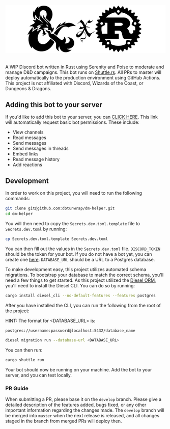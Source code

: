 # <p align="center"><img src="assets/banner.png" style="width: 450; margin: 1rem 0 0 0" /></p>

A WIP Discord bot written in Rust using Serenity and Poise to moderate and manage D&amp;D campaigns.
This bot runs on [Shuttle.rs](https://shuttle.rs). All PRs to master will deploy automatically to the production environment using GitHub Actions.
This project is not affiliated with Discord, Wizards of the Coast, or Dungeons &amp; Dragons.

## Adding this bot to your server

If you'd like to add this bot to your server, you can [CLICK HERE](https://discord.com/oauth2/authorize?client_id=1201638205389275216&permissions=274877992000&scope=applications.commands+bot). This link will automatically request basic bot permissions. These include:

- View channels
- Read messages
- Send messages
- Send messages in threads
- Embed links
- Read message history
- Add reactions

## Development

In order to work on this project, you will need to run the following commands:

```bash
git clone git@github.com:dotunwrap/dm-helper.git
cd dm-helper
```

You will then need to copy the `Secrets.dev.toml.template` file to `Secrets.dev.toml` by running:

```bash
cp Secrets.dev.toml.template Secrets.dev.toml
```

You can then fill out the values in the `Secrets.dev.toml` file.
`DISCORD_TOKEN` should be the token for your bot. If you do not have a bot yet, you can create one [here](https://discord.com/developers/applications).
`DATABASE_URL` should be a URL to a Postgres database.

To make development easy, this project utilizes automated schema migrations. To bootstrap your database to match the correct schema, you'll need a few things to get started.
As this project utilized the [Diesel ORM](https://github.com/diesel-rs/diesel), you'll need to install the Diesel CLI. You can do so by running:

```bash
cargo install diesel_cli --no-default-features --features postgres
```

After you have installed the CLI, you can run the following from the root of the project:

HINT: The format for <DATABASE_URL> is:
```bash
postgres://username:password@localhost:5432/database_name
```

```bash
diesel migration run --database-url <DATABASE_URL>
```

You can then run:

```bash
cargo shuttle run
```

Your bot should now be running on your machine. Add the bot to your server, and you can test locally.

### PR Guide

When submitting a PR, please base it on the `develop` branch.
Please give a detailed description of the features added, bugs fixed, or any other important information regarding the changes made.
The `develop` branch will be merged into `master` when the next release is released, and all changes staged in the branch from merged PRs will deploy then.
